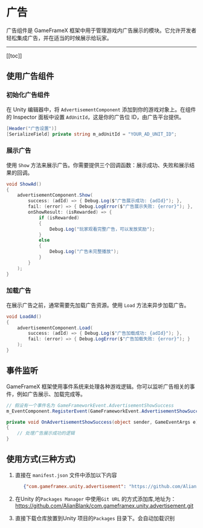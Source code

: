# 广告

广告组件是 GameFrameX 框架中用于管理游戏内广告展示的模块。它允许开发者轻松集成广告，并在适当的时候展示给玩家。

---

[[toc]]

## 使用广告组件

### 初始化广告组件

在 Unity 编辑器中，将 `AdvertisementComponent` 添加到你的游戏对象上。在组件的 Inspector 面板中设置 `AdUnitId`，这是你的广告位
ID，由广告平台提供。

```csharp
[Header("广告设置")]
[SerializeField] private string m_adUnitId = "YOUR_AD_UNIT_ID";
```

### 展示广告

使用 `Show` 方法来展示广告。你需要提供三个回调函数：展示成功、失败和展示结果的回调。

```csharp
void ShowAd()
{
    advertisementComponent.Show(
        success: (adId) => { Debug.Log($"广告展示成功: {adId}"); },
        fail: (error) => { Debug.LogError($"广告展示失败: {error}"); },
        onShowResult: (isRewarded) => {
            if (isRewarded)
            {
                Debug.Log("玩家观看完整广告，可以发放奖励");
            }
            else
            {
                Debug.Log("广告未完整播放");
            }
        }
    );
}
```

### 加载广告

在展示广告之前，通常需要先加载广告资源。使用 `Load` 方法来异步加载广告。

```csharp
void LoadAd()
{
    advertisementComponent.Load(
        success: (adId) => { Debug.Log($"广告加载成功: {adId}"); },
        fail: (error) => { Debug.LogError($"广告加载失败: {error}"); }
    );
}
```

## 事件监听

GameFrameX 框架使用事件系统来处理各种游戏逻辑。你可以监听广告相关的事件，例如广告展示、加载完成等。

```csharp
// 假设有一个事件名为 GameFrameworkEvent.AdvertisementShowSuccess
m_EventComponent.RegisterEvent(GameFrameworkEvent.AdvertisementShowSuccess, OnAdvertisementShowSuccess);

private void OnAdvertisementShowSuccess(object sender, GameEventArgs e)
{
    // 处理广告展示成功的逻辑
}
```

## 使用方式(三种方式)

1. 直接在 `manifest.json` 文件中添加以下内容
   ```json
      {"com.gameframex.unity.advertisement": "https://github.com/AlianBlank/com.gameframex.unity.advertisement.git"}
    ```
2. 在Unity 的`Packages Manager` 中使用`Git URL`
   的方式添加库,地址为：https://github.com/AlianBlank/com.gameframex.unity.advertisement.git

3. 直接下载仓库放置到Unity 项目的`Packages` 目录下。会自动加载识别
